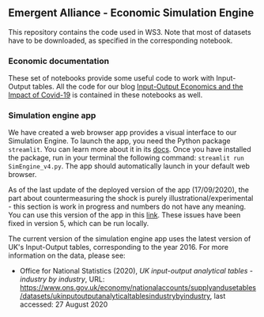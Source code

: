 ## Emergent Alliance - Economic Simulation Engine

This repository contains the code used in WS3. Note that most of datasets have to be downloaded, as specified in the corresponding notebook.

### Economic documentation
These set of notebooks provide some useful code to work with Input-Output tables. All the code for our blog [Input-Output Economics and the Impact of Covid-19](https://emergentalliance.org/?p=1689) is contained in these notebooks as well. 

### Simulation engine app
We have created a web browser app provides a visual interface to our Simulation Engine. To launch the app, you need the Python package `streamlit`. You can learn more about it in its [docs](https://docs.streamlit.io/en/stable/). Once you have installed the package, run in your terminal the following command: `streamlit run SimEngine_v4.py`. The app should automatically launch in your default web browser. 

As of the last update of the deployed version of the app (17/09/2020), the part about countermeasuring the shock is purely illustrational/experimental - this section is work in progress and numbers do not have any meaning. You can use this version of the app in this [link](http://shock-dashboard.emergent.ml/). These issues have been fixed in version 5, which can be run locally.

The current version of the simulation engine app uses the latest version of UK's Input-Output tables, corresponding to the year 2016. For more information on the data, please see:
- Office for National Statistics (2020), *UK input-output analytical tables - industry by industry*, URL: https://www.ons.gov.uk/economy/nationalaccounts/supplyandusetables/datasets/ukinputoutputanalyticaltablesindustrybyindustry, last accessed: 27 August 2020
